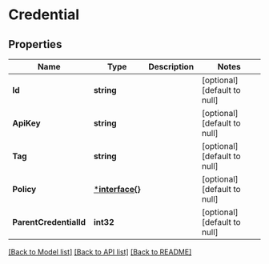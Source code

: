 # Credential

## Properties
Name | Type | Description | Notes
------------ | ------------- | ------------- | -------------
**Id** | **string** |  | [optional] [default to null]
**ApiKey** | **string** |  | [optional] [default to null]
**Tag** | **string** |  | [optional] [default to null]
**Policy** | [***interface{}**](interface{}.md) |  | [optional] [default to null]
**ParentCredentialId** | **int32** |  | [optional] [default to null]

[[Back to Model list]](../README.md#documentation-for-models) [[Back to API list]](../README.md#documentation-for-api-endpoints) [[Back to README]](../README.md)


